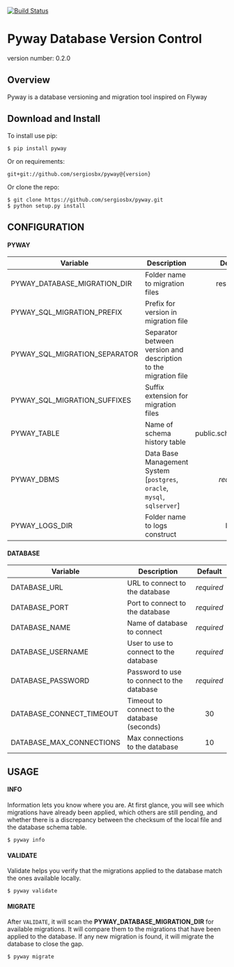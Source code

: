 [![Build Status](https://travis-ci.org/sergiosbx/pyway.svg?branch=master)](https://travis-ci.org/sergiosbx/pyway)


Pyway Database Version Control
===============================

version number: 0.2.0


Overview
--------

Pyway is a database versioning and migration tool inspired on Flyway


Download and Install
--------------------

To install use pip:

    $ pip install pyway


Or on requirements:

    git+git://github.com/sergiosbx/pyway@{version}


Or clone the repo:

    $ git clone https://github.com/sergiosbx/pyway.git
    $ python setup.py install


CONFIGURATION
-------

#### PYWAY

| Variable | Description | Default |
| --------------- | -------------- | :--------------: |
| PYWAY_DATABASE_MIGRATION_DIR | Folder name to migration files | resources |
| PYWAY_SQL_MIGRATION_PREFIX | Prefix for version in migration file | V |
| PYWAY_SQL_MIGRATION_SEPARATOR | Separator between version and description to the migration file | __ |
| PYWAY_SQL_MIGRATION_SUFFIXES | Suffix extension for migration files | .sql |
| PYWAY_TABLE | Name of schema history table | public.schema_version |
| PYWAY_DBMS | Data Base Management System [`postgres`, `oracle`, `mysql`, `sqlserver`] | *required* |
| PYWAY_LOGS_DIR | Folder name to logs construct | logs |


#### DATABASE

| Variable | Description | Default
| --------------- | -------------- | :--------------: |
| DATABASE_URL | URL to connect to the database | *required* |
| DATABASE_PORT | Port to connect to the database | *required* |
| DATABASE_NAME | Name of database to connect | *required* |
| DATABASE_USERNAME | User to use to connect to the database | *required* |
| DATABASE_PASSWORD | Password to use to connect to the database | *required* |
| DATABASE_CONNECT_TIMEOUT | Timeout to connect to the database (seconds) | 30 |
| DATABASE_MAX_CONNECTIONS | Max connections to the database | 10 |


USAGE
-------

#### INFO
Information lets you know where you are. At first glance, you will see which migrations have already been applied, which others are still pending, and whether there is a discrepancy between the checksum of the local file and the database schema table.

    $ pyway info


#### VALIDATE
Validate helps you verify that the migrations applied to the database match the ones available locally.

    $ pyway validate


#### MIGRATE
After `VALIDATE`, it will scan the **PYWAY_DATABASE_MIGRATION_DIR** for available migrations. It will compare them to the migrations that have been applied to the database. If any new migration is found, it will migrate the database to close the gap.

    $ pyway migrate
